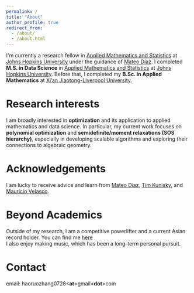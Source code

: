 ```yaml
---
permalink: /
title: "About"
author_profile: true
redirect_from: 
  - /about/
  - /about.html
---
```

I'm currently a research fellow in [Applied Mathematics and Statistics](https://engineering.jhu.edu/ams/) at [Johns Hopkins University](https://www.jhu.edu/) under the guidance of [Mateo Díaz](https://mateodd25.github.io/). I completed **M.S. in Data Science** in [Applied Mathematics and Statistics](https://engineering.jhu.edu/ams/) at [Johns Hopkins University](https://www.jhu.edu/). Before that, I completed my **B.Sc. in Applied Mathematics** at [Xi’an Jiaotong-Liverpool University](https://www.xjtlu.edu.cn/en).

Research interests
======
I am broadly interested in **optimization** and its application to applied mathematics and data science. In particular, my current work focuses on **polynomial optimization** and **semidefinite/moment relaxations (SOS hierarchy)**, especially in developing scalable algorithms and exploring their connections to algebraic geometry.

Acknowledgements
======
I am lucky to receive advice and learn from [Mateo Díaz](https://mateodd25.github.io/), [Tim Kunisky](http://www.kunisky.com/), and [Mauricio Velasco](https://mauricio-velasco.github.io/webpage/).

Beyond Academics
======
Outside of my research, I am a competitive powerlifter and a current Asian record holder. You can find me [here](https://www.openpowerlifting.org/u/haoruozhang)  
I also enjoy making music, which has been a long-term personal pursuit.

Contact
======
email: haoruozhang0728<**at**>gmail<**dot**>com
